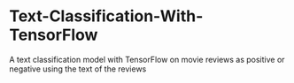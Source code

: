 # Text-Classification-With-TensorFlow
A text classification model with TensorFlow on movie reviews as positive or negative using the text of the reviews
